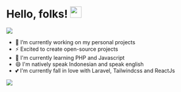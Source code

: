# Hello, folks! <img src="https://raw.githubusercontent.com/MartinHeinz/MartinHeinz/master/wave.gif" width="30px">

<img src="https://github-readme-stats.vercel.app/api?username=ilhamirvansyah21&&show_icons=true&title_color=ffffff&icon_color=bb2acf&text_color=daf7dc&bg_color=151515">

- 🔭 I’m currently working on my personal projects
- ⚡ Excited to create open-source projects
- 🌱 I'm currently learning PHP and Javascript
- 😄 I'm natively speak Indonesian and speak english
- 💕 I'm currently fall in love with Laravel, Tailwindcss and ReactJs

<img src="https://github-readme-stats.vercel.app/api/top-langs/?username=ilhamirvansyah21&langs_count=5">
